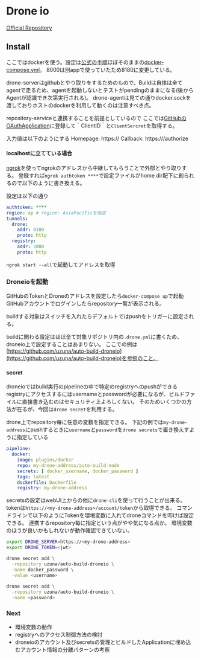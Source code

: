 # Drone io

[Official Repository](https://github.com/drone/drone/issues/2018)

## Install

ここではdockerを使う。設定は[公式の手順](http://docs.drone.io/installation/)ほぼそのままの[docker-compose.yml](./docker-compose.yml)。
8000は別appで使っていたため8180に変更している。

drone-serverはgithubとやり取りをするためのもので、Buildは自体は全てagentで走るため、agentを起動しないとテストがpendingのままになる(後からAgentが認識でき次第実行される)。
drone-agentは見ての通りdocker.sockを渡しておりホストのdockerを利用して動くのは注意すべき点。

repository-serviceと連携することを前提としているので
ここでは[GitHubのOAuthApplication](https://github.com/settings/developers)に登録して｀ClientID｀と`ClientSercret`を取得する。

入力値は以下のようにする
Homepage: https://<my-drone-address>
Callback: https://<my-drone-address>/authorize

#### localhostに立てている場合

[ngrok](https://ngrok.com/)を使ってngrokのアドレスから中継してもらうことで外部とやり取りする。
登録すれば`ngrok authtoken ****`で設定ファイルがhome dir配下に創られるので以下のように書き換える。

設定は以下の通り
```yaml
authtoken: ****
region: ap # region: AsiaPacificを指定
tunnels:
  drone:
    addr: 8180
    proto: http
  registry:
    addr: 5000
    proto: http
```

`ngrok start --all`で起動してアドレスを取得


### Droneioを起動

GitHubのTokenとDroneのアドレスを設定したら`docker-compose up`で起動
GitHubアカウントでログインしたらrepository一覧が表示される。

buildする対象はスイッチを入れたらデフォルトではpushをトリガーに設定される。

buildに関わる設定はほぼ全て対象リポジトリ内の`.drone.yml`に書くため、droneio上で設定することはあまりない。
ここでの例は[https://github.com/uzuna/auto-build-droneio](https://github.com/uzuna/auto-build-droneio)を参照のこと。

#### secret

droneioではbuild実行のpipelineの中で特定のregistryへのpushができる
registryにアクセスするにはusernameとpasswordが必要になるが、ビルドファイルに直接書き込むのはセキュリティ上よろしくない。
そのためいくつかの方法が在るが、今回は`drone secret`を利用する。

drone上でrepository毎に任意の変数を指定できる。
下記の例では`my-drone-address`にpushするときに`username`と`password`を`drone secrets`で置き換えすように指定している

```yml
pipeline:
  docker:
    image: plugins/docker
    repo: my-drone-address/auto-build-node
    secrets: [ docker_username, docker_password ]
    tags: latest
    dockerfile: Dockerfile
    registry: my-drone-address
```

secretsの設定はwebUI上からの他に`drone-cli`を使って行うことが出来る。
tokenは`https://<my-drone-address>/account/token`から取得できる。
コマンドラインで以下のようにTokenを環境変数に入れてdroneコマンドを叩けば設定できる。
連携するrepository毎に指定という点がやや気になる点か。
環境変数のほうが良いかもしれないが動作確認できていない。

```sh
export DRONE_SERVER=https://<my-drone-address>
export DRONE_TOKEN=<jwt>

drone secret add \
  -repository uzuna/auto-build-droneio \
  -name docker_password \
  -value <username>
  
drone secret add \
  -repository uzuna/auto-build-droneio \
  -name <password>
```


### Next

- 環境変数の動作
- registryへのアクセス制御方法の検討
- droneioのアカウント及びsecretsの管理とビルドしたApplicationに埋め込むアカウント情報の分離パターンの考察